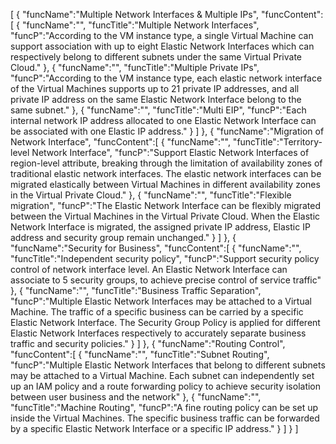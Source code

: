 [
	{
		"funcName":"Multiple Network Interfaces & Multiple IPs",
		"funcContent":[
			{
				"funcName":"",
				"funcTitle":"Multiple Network Interfaces",
				"funcP":"According to the VM instance type, a single Virtual Machine can support association with up to eight Elastic Network Interfaces which can respectively belong to different subnets under the same Virtual Private Cloud."
			},
			{
				"funcName":"",
				"funcTitle":"Multiple Private IPs",
				"funcP":"According to the VM instance type, each elastic network interface of the Virtual Machines supports up to 21 private IP addresses, and all private IP address on the same Elastic Network Interface belong to the same subnet."
			},
			{
				"funcName":"",
				"funcTitle":"Multi EIP",
				"funcP":"Each internal network IP address allocated to one Elastic Network Interface can be associated with one Elastic IP address."
			}
		]
	},
	{
		"funcName":"Migration of Network Interface",
		"funcContent":[
			{
				"funcName":"",
				"funcTitle":"Territory-level Network Interface",
				"funcP":"Support Elastic Network Interfaces of region-level attribute, breaking through the limitation of availability zones of traditional elastic network interfaces. The elastic network interfaces can be migrated elastically between Virtual Machines in different availability zones in the Virtual Private Cloud."
			},
			{
				"funcName":"",
				"funcTitle":"Flexible migration",
				"funcP":"The Elastic Network Interface can be flexibly migrated between the Virtual Machines in the Virtual Private Cloud. When the Elastic Network Interface is migrated, the assigned private IP address, Elastic IP address and security group remain unchanged."
			}
		]
	},
	{
		"funcName":"Security for Business",
		"funcContent":[
			{
				"funcName":"",
				"funcTitle":"Independent security policy",
				"funcP":"Support security policy control of network interface level. An Elastic Network Interface can associate to 5 security groups, to achieve precise control of service traffic"
			},
			{
				"funcName":"",
				"funcTitle":"Business Traffic Separation",
				"funcP":"Multiple Elastic Network Interfaces may be attached to a Virtual Machine. The traffic of a specific business can be carried by a specific Elastic Network Interface. The Security Group Policy is applied for different Elastic Network Interfaces respectively to accurately separate business traffic and security policies."
			}
		]
	},
	{
		"funcName":"Routing Control",
		"funcContent":[
			{
				"funcName":"",
				"funcTitle":"Subnet Routing",
				"funcP":"Multiple Elastic Network Interfaces that belong to different subnets may be attached to a Virtual Machine. Each subnet can independently set up an IAM policy and a route forwarding policy to achieve security isolation between user business and the network"
			},
			{
				"funcName":"",
				"funcTitle":"Machine Routing",
				"funcP":"A fine routing policy can be set up inside the Virtual Machines. The specific business traffic can be forwarded by a specific Elastic Network Interface or a specific IP address."
			}
		]
	}
]